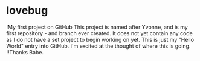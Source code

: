 # lovebug
!My first project on GitHub 
This project is named after Yvonne, and is my first repository - and branch ever created.  It does not yet contain any code as I do not have a set project to begin working on yet.  This is just my "Hello World" entry into GitHub.  I'm excited at the thought of where this is going.  
!!Thanks Babe.
